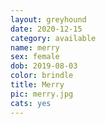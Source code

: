 ```yaml
---
layout: greyhound
date: 2020-12-15
category: available
name: merry
sex: female
dob: 2019-08-03
color: brindle
title: Merry
pic: merry.jpg
cats: yes
---
```


